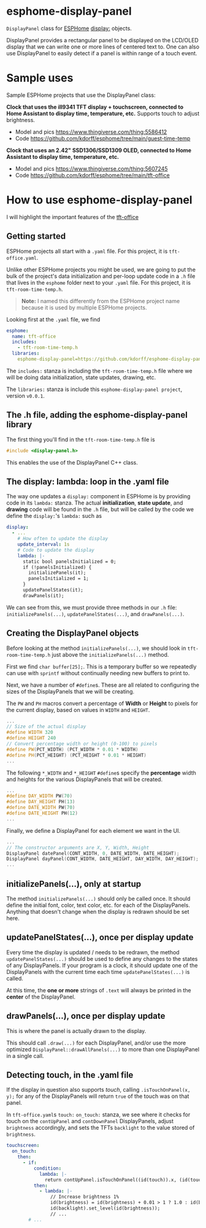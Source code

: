# esphome-display-panel
`DisplayPanel` class for [ESPHome](https://esphome.io/) [display:](https://esphome.io/components/display/index.html) objects.

DisplayPanel provides a rectangular panel to be displayed on the LCD/OLED display that we can  write one or more lines of centered text to. One can also use DisplayPanel to easily detect if a panel is within range of a touch event.

# Sample uses

Sample ESPHome projects that use the DisplayPanel class:

**Clock that uses the ill9341 TFT display + touchscreen, connected to Home Assistant to display time, temperature, etc.**
Supports touch to adjust brightness.
* Model and pics https://www.thingiverse.com/thing:5586412
* Code https://github.com/kdorff/esphome/tree/main/guest-time-temp

**Clock that uses an 2.42" SSD1306/SSD1309 OLED, connected to Home Assistant to display time, temperature, etc.**
* Model and pics https://www.thingiverse.com/thing:5607245
* Code https://github.com/kdorff/esphome/tree/main/tft-office

# How to use esphome-display-panel

I will highlight the important features of the [tft-office](https://github.com/kdorff/esphome/tree/main/tft-office)

## Getting started

ESPHome projects all start with a `.yaml` file. For this project, it is `tft-office.yaml`.

Unlike other ESPHome projects you might be used, we are going to put the bulk of the project's data initialization and per-loop update code in a `.h` file that lives in the  `esphome` folder next to your `.yaml` file. For this project, it is `tft-room-time-temp.h`. 

> **Note:** I named this differently from the ESPHome project name because it is used by multiple ESPHome projects.

Looking first at the `.yaml` file, we find

```yaml
esphome:
  name: tft-office
  includes:
    - tft-room-time-temp.h
  libraries:
    esphome-display-panel=https://github.com/kdorff/esphome-display-panel.git#v0.0.1
```

The `includes:` stanza is including the `tft-room-time-temp.h` file where we will be doing data initialization, state updates, drawing, etc.

The `libraries:` stanza is include this `esphome-display-panel project`, version `v0.0.1`.

## The .h file, adding the esphome-display-panel library

The first thing you'll find in the `tft-room-time-temp.h` file is 

```C++
#include <display-panel.h>
```

This enables the use of the DisplayPanel C++ class.

## The display: lambda: loop in the .yaml file

The way one updates a `display:` component in ESPHome is by providing code in its `lambda:` stanza. The actual **initialization**, **state update**, and **drawing** code will be found in the `.h` file, but will be called by the code we define the `display:`'s `lambda:` such as

```yaml
display:
  - ...
    # How often to update the display
    update_interval: 1s
    # Code to update the display
    lambda: |-
      static bool panelsInitialized = 0;
      if (!panelsInitialized) {
        initializePanels(it);
        panelsInitialized = 1;
      }
      updatePanelStates(it);
      drawPanels(it);
```

We can see from this, we must provide three methods in our `.h` file: `initializePanels(...)`, `updatePanelStates(...)`, and `drawPanels(...)`.

## Creating the DisplayPanel objects

Before looking at the method `initializePanels(...)`, we should look in `tft-room-time-temp.h` just above the `initializePanels(...)` method.

First we find `char buffer[25];`. This is a temporary buffer so we repeatedly can use with `sprintf` without continually needing new buffers to print to.

Next, we have a number of `#define`s. These are all related to configuring the sizes of the DisplayPanels that we will be creating.

The `PW` and `PH` macros convert a percentage of **Width** or **Height** to pixels for the current display, based on values in `WIDTH` and `HEIGHT`.

```C++
...
// Size of the actual display
#define WIDTH 320
#define HEIGHT 240
// Convert percentage width or height (0-100) to pixels
#define PW(PCT_WIDTH) (PCT_WIDTH * 0.01 * WIDTH)
#define PH(PCT_HEIGHT) (PCT_HEIGHT * 0.01 * HEIGHT)
...
```

The following `*_WIDTH` and `*_HEIGHT` `#define`s specify the **percentage** width and heights for the various DisplayPanels that will be created.

```C++
...
#define DAY_WIDTH PW(70)
#define DAY_HEIGHT PH(13)
#define DATE_WIDTH PW(70)
#define DATE_HEIGHT PH(12)
...
```

Finally, we define a DisplayPanel for each element we want in the UI. 

```C++
...
// The constructor arguments are X, Y, Width, Height
DisplayPanel datePanel(CONT_WIDTH, 0, DATE_WIDTH, DATE_HEIGHT);
DisplayPanel dayPanel(CONT_WIDTH, DATE_HEIGHT, DAY_WIDTH, DAY_HEIGHT);
...
```

## initializePanels(...), only at startup

The method `initializePanels(...)` should only be called once. It should define the initial font, color, text color, etc. for each of the DisplayPanels. Anything that doesn't change when the display is redrawn should be set here. 

## updatePanelStates(...), once per display update

Every time the display is updated / needs to be redrawn, the method `updatePanelStates(...)` should be used to define any changes to the states of any DisplayPanels. If your program is a clock, it should update one of the DisplayPanels with the current time each time `updatePanelStates(...)` is called.

At this time, the **one or more** strings of `.text` will always be printed in the **center** of the DisplayPanel.

## drawPanels(...), once per display update

This is where the panel is actually drawn to the display.

This should call `.draw(...)` for each DisplayPanel, and/or use the more optimized `DisplayPanel::drawAllPanels(...)` to more than one DisplayPanel in a single call.

## Detecting touch, in the .yaml file

If the display in question also supports *touch*, calling `.isTouchOnPanel(x, y);` for any of the DisplayPanels will return `true` of the touch was on that panel.

In `tft-office.yaml`s `touch:` `on_touch:` stanza, we see where it checks for touch on the `contUpPanel` and `contDownPanel` DisplayPanels, adjust `brightness` accordingly, and sets the TFTs `backlight` to the value stored of `brightness`.

```yaml
touchscreen:
  on_touch:
    then:
      - if:
          condition:
            lambda: |-
              return contUpPanel.isTouchOnPanel((id(touch)).x, (id(touch)).y);
          then:
            - lambda: |-
                // Increase brightness 1%
                id(brightness) = id(brightness) + 0.01 > 1 ? 1.0 : id(brightness) + 0.01;
                id(backlight).set_level(id(brightness));
                // ...
        # ...
```

